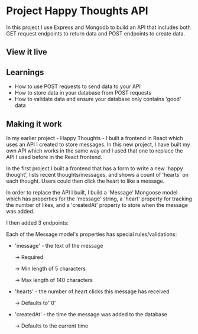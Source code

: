 # Project Happy Thoughts API

In this project I use Express and Mongodb to build an API that includes both GET request endpoints to return data and POST endpoints to create data.


## View it live


## Learnings

- How to use POST requests to send data to your API
- How to store data in your database from POST requests
- How to validate data and ensure your database only contains 'good' data


## Making it work

In my earlier project - Happy Thoughts - I built a frontend in React which uses an API I created to store messages. In this new project, I have built my own API which works in the same way and I used that one to replace the API I used before in the React frontend.

In the first project I built a frontend that has a form to write a new 'happy thought', lists recent thoughts/messages, and shows a count of 'hearts' on each thought. Users could then click the heart to like a message.

In order to replace the API I built, I build a 'Message' Mongoose model which has properties for the 'message' string, a 'heart' property for tracking the number of likes, and a 'createdAt' property to store when the message was added.

I then added 3 endpoints:

Each of the Message model's properties has special rules/validations:

- 'message' - the text of the message

    → Required

    → Min length of 5 characters

    → Max length of 140 characters

- 'hearts' - the number of heart clicks this message has received

    → Defaults to'`0'

- 'createdAt' - the time the message was added to the database

    → Defaults to the current time

